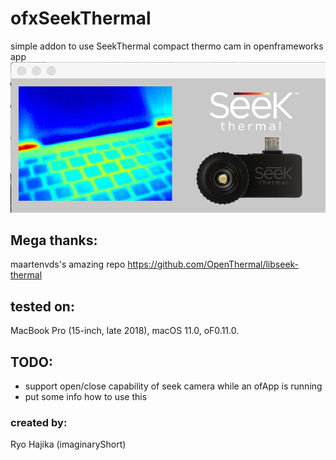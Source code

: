 # ofxSeekThermal
simple addon to use SeekThermal compact thermo cam in openframeworks app
![alt text](https://github.com/hzikajr/ofxSeekThermal/raw/master/ofxaddons_thumbnail.png "Preview")

## Mega thanks:
maartenvds's amazing repo
https://github.com/OpenThermal/libseek-thermal

## tested on:
MacBook Pro (15-inch, late 2018), macOS 11.0, oF0.11.0.

## TODO:
- support open/close capability of seek camera while an ofApp is running
- put some info how to use this

### created by:
Ryo Hajika (imaginaryShort)
